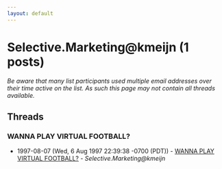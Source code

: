 ```yaml
---
layout: default
---
```


# Selective.Marketing@kmeijn (1 posts)

_Be aware that many list participants used multiple email addresses over their time active on the list. As such this page may not contain all threads available._

## Threads

### WANNA PLAY VIRTUAL FOOTBALL?
+ 1997-08-07 (Wed, 6 Aug 1997 22:39:38 -0700 (PDT)) - [WANNA PLAY VIRTUAL FOOTBALL?](/archive/1997/08/13f6f9f782cee34a012b498cc1e300d43867ce608b4f64ebbe03ce68dd13669d) - _Selective.Marketing@kmeijn_

